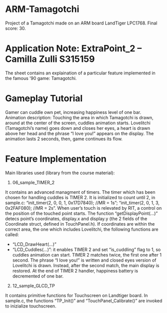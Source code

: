 # ARM-Tamagotchi
Project of a Tamagotchi made on an ARM board LandTiger LPC1768. Final score: 30.
# Application Note: ExtraPoint_2 – Camilla Zulli S315159
The sheet contains an explaination of a particular feature implemented in the famous ’90 game: Tamagotchi.
# Gameplay Tutorial
Gamer can cuddle own pet, increasing happiness level of one bar.
Animation description:
Touching the area in which Tamagotchi is drawn, around at the center of the screen, cuddles animation starts. Lovelitchi (Tamagotchi’s name) goes down and closes her eyes, a heart is drawn above her head and the phrase “I love you!” appears on the display.
The animation lasts 2 seconds, then, game continues its flow.
# Feature Implementation
Main libraries used (library from the course material): 

1. 06_sample_TIMER_2

It contains an advanced managment of timers.
The timer which has been chosen for handling cuddles is TIMER 2. It is initialized to count until 2, in sample.c:
“init_timer(2, 0, 0, 1, 0x17D7840); //MR = 1s”;
“init_timer(2, 0, 1, 3, 0x2FAF080); //MR = 2s”.
When user’s touch is relevated by RIT, a control on the position of the touched point starts.
The function “getDisplayPoint(...)” detecs point’s coordinates, display.x and display.y (the 2 fields of the Coordinate struct, defined in TouchPanel.h). If coordinates are within the correct area, the one which includes Lovelitchi, the following functions are called:
- “LCD_DrawHeart(...)”
- “LCD_Cuddles(...)”: it enables TIMER 2 and set “is_cuddling” flag to 1, so cuddles animation can start.
TIMER 2 matches twice, the first one after 1 second. The phrase “I love you!” is written and closed eyes version of Lovelitchi is drawn. Instead, after the second match, the main display is restored.
At the end of TIMER 2 handler, happiness battery is decremented of one bar.

2. 12_sample_GLCD_TP
  
It contains primitive functions for Touchscreen on Landtiger board.
In sample.c, the functions “TP_Init()” and “TouchPanel_Calibrate()” are invoked to inizialize touchscreen.

